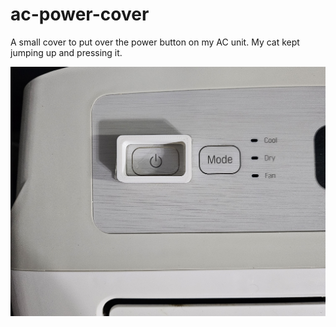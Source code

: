 # ac-power-cover

A small cover to put over the power button on my AC unit.
My cat kept jumping up and pressing it.

![ac-power-cover.jpg](ac-power-cover.jpg)
